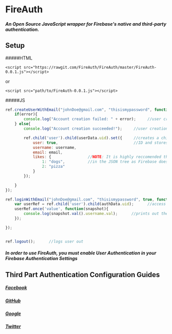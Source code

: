 # FireAuth

##### An Open Source JavaScript wrapper for Firebase's native and third-party authentication. 

## Setup

#####HTML

`<script src="https://rawgit.com/FireAuth/FireAuth/master/FireAuth-0.0.1.js"></script>`

or

`<script src="path/to/FireAuth-0.0.1.js"></script>`

#####JS
```javascript
ref.createUserWithEmail("johnDoe@gmail.com", "thisismypassword", function(error, userData){        //creates a user
    if(error){
        console.log("Account creation failed: " + error);     //user creation unsuccessful
    } else{
        console.log("Account creation succeeded!");     //user creation successful

        ref.child('user').child(userData.uid).set({     //creates a child with the users firebase simplelogin
            user: true,                                 //ID and stores the user's information
            username: username,
            email: email,
            likes: {                //NOTE: It is highly reccomended that that user's password is not stored
                1: "dogs",          //in the JSON tree as Firebase does this already
                2: "pizza"
            }
        });

    }
});

ref.loginWithEmail("johnDoe@gmail.com", "thisismypassword", true, function(authData){      //logs in a user
    var userRef = ref.child('user').child(authData.uid);      //access the users information from JSON tree
    userRef.once('value', function(snapshot){
        console.log(snapshot.val().username.val);      //prints out the users email which was stored in the JSON tree
    });

});


ref.logout();      //logs user out
```

##### In order to use FireAuth, you must enable User Authentication in your Firebase Authentication Settings

## Third Part Authentication Configuration Guides

#####  [Facebook](https://www.firebase.com/docs/web/guide/login/facebook.html)

##### [GitHub](https://www.firebase.com/docs/web/guide/login/github.html)

##### [Google](https://www.firebase.com/docs/web/guide/login/google.html)

##### [Twitter](https://www.firebase.com/docs/web/guide/login/twitter.html)


